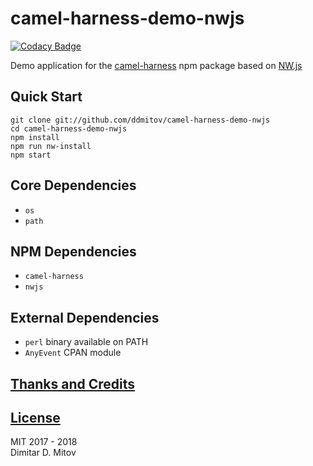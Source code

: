 # camel-harness-demo-nwjs

[![Codacy Badge](https://api.codacy.com/project/badge/Grade/692a20086cc44076a6770af0309e2c49)](https://www.codacy.com/app/ddmitov/camel-harness-demo-nwjs?utm_source=github.com&amp;utm_medium=referral&amp;utm_content=ddmitov/camel-harness-demo-nwjs&amp;utm_campaign=Badge_Grade)  

Demo application for the [camel-harness](https://www.npmjs.com/package/camel-harness) npm package based on [NW.js](http://nwjs.io/)

## Quick Start

``git clone git://github.com/ddmitov/camel-harness-demo-nwjs``  
``cd camel-harness-demo-nwjs``  
``npm install``  
``npm run nw-install``  
``npm start``  

## Core Dependencies

* ``os``
* ``path``

## NPM Dependencies

* ``camel-harness``
* ``nwjs``

## External Dependencies

* ``perl`` binary available on PATH
* ``AnyEvent`` CPAN module

## [Thanks and Credits](./CREDITS.md)

## [License](./LICENSE.md)

MIT 2017 - 2018  
Dimitar D. Mitov  
